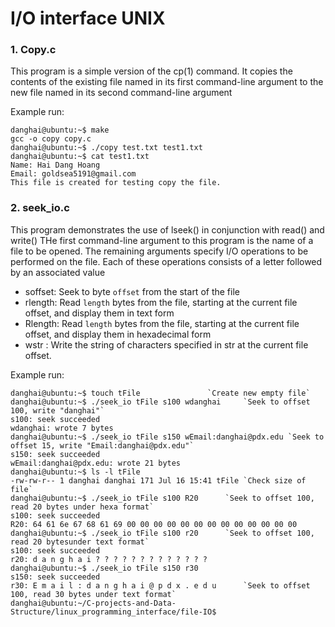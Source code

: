 # I/O interface UNIX 


### 1. Copy.c

This program is a simple version of the cp(1) command.
It copies the contents of the existing file named in its
first command-line argument to the new file named in its second
command-line argument

Example run:

```
danghai@ubuntu:~$ make
gcc -o copy copy.c
danghai@ubuntu:~$ ./copy test.txt test1.txt
danghai@ubuntu:~$ cat test1.txt
Name: Hai Dang Hoang
Email: goldsea5191@gmail.com
This file is created for testing copy the file. 
```

### 2. seek_io.c

This program demonstrates the use of lseek() in conjunction with read() and write()
THe first command-line argument to this program is the name of a file to be opened.
The remaining arguments specify I/O operations to be performed on the file. 
Each of these operations consists of a letter followed by an associated value

* soffset: Seek to byte `offset` from the start of the file
* rlength: Read `length` bytes from the file, starting at the current file offset, and
display them in text form
* Rlength: Read `length` bytes from the file, starting at the current file offset, and
display them in hexadecimal form
* wstr : Write the string of characters specified in str at the current file offset.

Example run:

```
danghai@ubuntu:~$ touch tFile				`Create new empty file`	
danghai@ubuntu:~$ ./seek_io tFile s100 wdanghai		`Seek to offset 100, write "danghai"`	
s100: seek succeeded 
wdanghai: wrote 7 bytes 
danghai@ubuntu:~$ ./seek_io tFile s150 wEmail:danghai@pdx.edu `Seek to offset 15, write "Email:danghai@pdx.edu"`
s150: seek succeeded 
wEmail:danghai@pdx.edu: wrote 21 bytes 
danghai@ubuntu:~$ ls -l tFile
-rw-rw-r-- 1 danghai danghai 171 Jul 16 15:41 tFile	`Check size of file`
danghai@ubuntu:~$ ./seek_io tFile s100 R20		`Seek to offset 100, read 20 bytes under hexa format`
s100: seek succeeded 
R20: 64 61 6e 67 68 61 69 00 00 00 00 00 00 00 00 00 00 00 00 00 
danghai@ubuntu:~$ ./seek_io tFile s100 r20		`Seek to offset 100, read 20 bytesunder text format`
s100: seek succeeded 
r20: d a n g h a i ? ? ? ? ? ? ? ? ? ? ? ? ? 
danghai@ubuntu:~$ ./seek_io tFile s150 r30
s150: seek succeeded 
r30: E m a i l : d a n g h a i @ p d x . e d u 		`Seek to offset 100, read 30 bytes under text format`
danghai@ubuntu:~/C-projects-and-Data-Structure/linux_programming_interface/file-IO$ 
```


